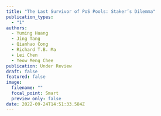 ```yaml
---
title: "The Last Survivor of PoS Pools: Staker’s Dilemma"
publication_types:
  - "1"
authors:
  - Yuming Huang
  - Jing Tang
  - Qianhao Cong
  - Richard T.B. Ma
  - Lei Chen
  - Yeow Meng Chee
publication: Under Review
draft: false
featured: false
image:
  filename: ""
  focal_point: Smart
  preview_only: false
date: 2022-09-24T14:51:33.584Z
---
```

